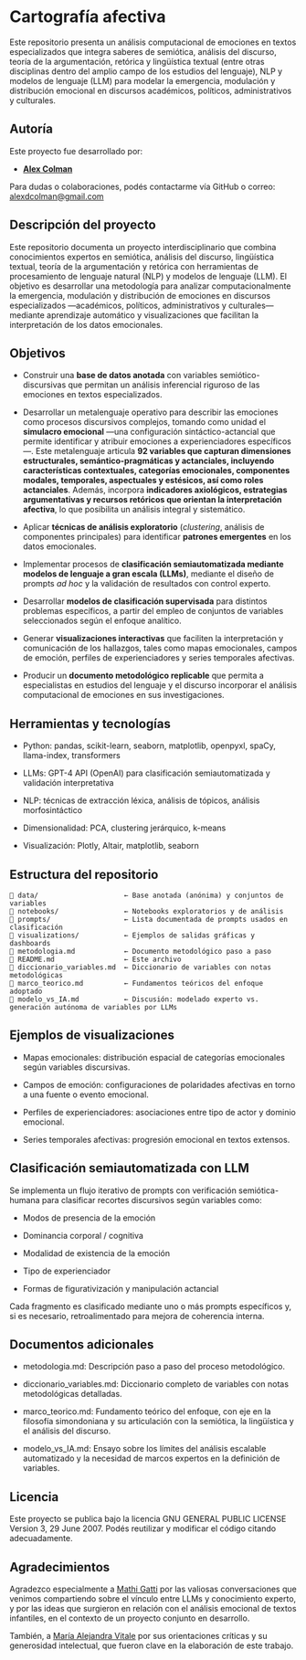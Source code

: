 # Cartografía afectiva

Este repositorio presenta un análisis computacional de emociones en textos especializados que integra saberes de semiótica, análisis del discurso, teoría de la argumentación, retórica y lingüística textual (entre otras disciplinas dentro del amplio campo de los estudios del lenguaje), NLP y modelos de lenguaje (LLM) para modelar la emergencia, modulación y distribución emocional en discursos académicos, políticos, administrativos y culturales.

## Autoría

Este proyecto fue desarrollado por:

- **[Alex Colman](https://independent.academia.edu/AlexColman1)**

Para dudas o colaboraciones, podés contactarme vía GitHub o correo:
alexdcolman@gmail.com


## Descripción del proyecto

Este repositorio documenta un proyecto interdisciplinario que combina conocimientos expertos en semiótica, análisis del discurso, lingüística textual, teoría de la argumentación y retórica con herramientas de procesamiento de lenguaje natural (NLP) y modelos de lenguaje (LLM). El objetivo es desarrollar una metodología para analizar computacionalmente la emergencia, modulación y distribución de emociones en discursos especializados —académicos, políticos, administrativos y culturales— mediante aprendizaje automático y visualizaciones que facilitan la interpretación de los datos emocionales.

## Objetivos

- Construir una **base de datos anotada** con variables semiótico-discursivas que permitan un análisis inferencial riguroso de las emociones en textos especializados.

- Desarrollar un metalenguaje operativo para describir las emociones como procesos discursivos complejos, tomando como unidad el **simulacro emocional** —una configuración sintáctico-actancial que permite identificar y atribuir emociones a experienciadores específicos—. Este metalenguaje articula **92 variables que capturan dimensiones estructurales, semántico-pragmáticas y actanciales, incluyendo características contextuales, categorías emocionales, componentes modales, temporales, aspectuales y estésicos, así como roles actanciales**. Además, incorpora **indicadores axiológicos, estrategias argumentativas y recursos retóricos que orientan la interpretación afectiva**, lo que posibilita un análisis integral y sistemático.

- Aplicar **técnicas de análisis exploratorio** (*clustering*, análisis de componentes principales) para identificar **patrones emergentes** en los datos emocionales.

- Implementar procesos de **clasificación semiautomatizada mediante modelos de lenguaje a gran escala (LLMs)**, mediante el diseño de prompts *ad hoc* y la validación de resultados con control experto.

- Desarrollar **modelos de clasificación supervisada** para distintos problemas específicos, a partir del empleo de conjuntos de variables seleccionados según el enfoque analítico.

- Generar **visualizaciones interactivas** que faciliten la interpretación y comunicación de los hallazgos, tales como mapas emocionales, campos de emoción, perfiles de experienciadores y series temporales afectivas.

- Producir un **documento metodológico replicable** que permita a especialistas en estudios del lenguaje y el discurso incorporar el análisis computacional de emociones en sus investigaciones.

## Herramientas y tecnologías

- Python: pandas, scikit-learn, seaborn, matplotlib, openpyxl, spaCy, llama-index, transformers

- LLMs: GPT-4 API (OpenAI) para clasificación semiautomatizada y validación interpretativa

- NLP: técnicas de extracción léxica, análisis de tópicos, análisis morfosintáctico

- Dimensionalidad: PCA, clustering jerárquico, k-means

- Visualización: Plotly, Altair, matplotlib, seaborn

## Estructura del repositorio

    📁 data/                     ← Base anotada (anónima) y conjuntos de variables
    📁 notebooks/                ← Notebooks exploratorios y de análisis
    📁 prompts/                  ← Lista documentada de prompts usados en clasificación
    📁 visualizations/           ← Ejemplos de salidas gráficas y dashboards
    📄 metodologia.md            ← Documento metodológico paso a paso
    📄 README.md                 ← Este archivo
    📄 diccionario_variables.md  ← Diccionario de variables con notas metodológicas
    📄 marco_teorico.md          ← Fundamentos teóricos del enfoque adoptado
    📄 modelo_vs_IA.md           ← Discusión: modelado experto vs. generación autónoma de variables por LLMs

## Ejemplos de visualizaciones

- Mapas emocionales: distribución espacial de categorías emocionales según variables discursivas.

- Campos de emoción: configuraciones de polaridades afectivas en torno a una fuente o evento emocional.

- Perfiles de experienciadores: asociaciones entre tipo de actor y dominio emocional.

- Series temporales afectivas: progresión emocional en textos extensos.

## Clasificación semiautomatizada con LLM

Se implementa un flujo iterativo de prompts con verificación semiótica-humana para clasificar recortes discursivos según variables como:

- Modos de presencia de la emoción

- Dominancia corporal / cognitiva

- Modalidad de existencia de la emoción

- Tipo de experienciador

- Formas de figurativización y manipulación actancial

Cada fragmento es clasificado mediante uno o más prompts específicos y, si es necesario, retroalimentado para mejora de coherencia interna.

## Documentos adicionales

- metodologia.md: Descripción paso a paso del proceso metodológico.

- diccionario_variables.md: Diccionario completo de variables con notas metodológicas detalladas.

- marco_teorico.md: Fundamento teórico del enfoque, con eje en la filosofía simondoniana y su articulación con la semiótica, la lingüística y el análisis del discurso.

- modelo_vs_IA.md: Ensayo sobre los límites del análisis escalable automatizado y la necesidad de marcos expertos en la definición de variables.

## Licencia

Este proyecto se publica bajo la licencia GNU GENERAL PUBLIC LICENSE Version 3, 29 June 2007. Podés reutilizar y modificar el código citando adecuadamente.

## Agradecimientos

Agradezco especialmente a [Mathi Gatti](https://mathigatti.com/) por las valiosas conversaciones que venimos compartiendo sobre el vínculo entre LLMs y conocimiento experto, y por las ideas que surgieron en relación con el análisis emocional de textos infantiles, en el contexto de un proyecto conjunto en desarrollo.

También, a [María Alejandra Vitale](https://uba.academia.edu/AlejandraVitale) por sus orientaciones críticas y su generosidad intelectual, que fueron clave en la elaboración de este trabajo.
